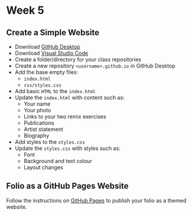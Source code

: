 # Week 5

## Create a Simple Website

- Download [GitHub Desktop](https://desktop.github.com/)
- Download [Visual Studio Code](https://code.visualstudio.com/)
- Create a folder/directory for your class repositories
- Create a new repository `<username>.github.io` in GitHub Desktop
- Add the base empty files:
  - `index.html`
  - `css/styles.css`
- Add basic `HTML` to the `index.html`
- Update the `index.html` with content such as:
  - Your name
  - Your photo
  - Links to your two remix exercises
  - Publications
  - Artist statement
  - Biography
- Add styles to the `styles.css`
- Update the `styles.css` with styles such as:
  - Font
  - Background and text colour
  - Layout changes

## Folio as a GitHub Pages Website

Follow the instructions on [GitHub Pages](https://pages.github.com/) to publish your folio as a themed website.
